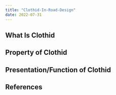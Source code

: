 ```yaml
---
title: "Clothid-In-Road-Design"
date: 2022-07-31
---
```


## What Is Clothid

## Property of Clothid

## Presentation/Function of Clothid

## References